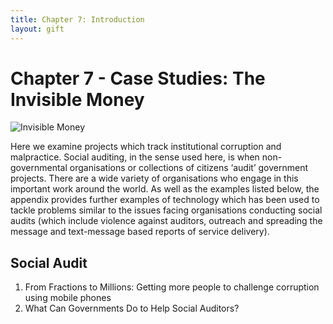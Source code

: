 ```yaml
---
title: Chapter 7: Introduction
layout: gift
---
```


# Chapter 7 - Case Studies: The Invisible Money 

![Invisible Money](http://farm8.staticflickr.com/7221/7274044300_5b1f9b09a1_o.gif)

Here we examine projects which track institutional corruption and malpractice. Social auditing, in the sense used here, is when non-governmental organisations or collections of citizens ‘audit’ government projects. There are a wide variety of organisations who engage in this important work around the world. As well as the examples listed below, the appendix provides further examples of technology which has been used to tackle problems similar to the issues facing organisations conducting social audits (which include violence against auditors, outreach and spreading the message and text-message based reports of service delivery). 


## Social Audit 
1. From Fractions to Millions: Getting more people to challenge corruption using mobile phones 
2. What Can Governments Do to Help Social Auditors?